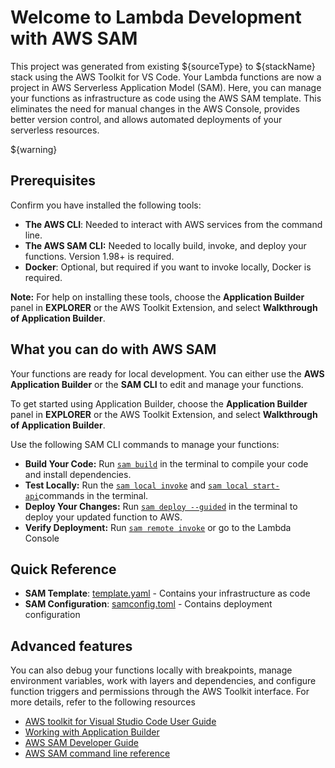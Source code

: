# Welcome to Lambda Development with AWS SAM

This project was generated from existing ${sourceType} to ${stackName} stack using the AWS Toolkit for VS Code. Your Lambda functions are now a project in AWS Serverless Application Model (SAM). Here, you can manage your functions as infrastructure as code using the AWS SAM template. This eliminates the need for manual changes in the AWS Console, provides better version control, and allows automated deployments of your serverless resources.

${warning}

## Prerequisites

Confirm you have installed the following tools:

-   **The AWS CLI**: Needed to interact with AWS services from the command line.
-   **The AWS SAM CLI:** Needed to locally build, invoke, and deploy your functions. Version 1.98+ is required.
-   **Docker**: Optional, but required if you want to invoke locally, Docker is required.

**Note:** For help on installing these tools, choose the **Application Builder** panel in **EXPLORER** or the AWS Toolkit Extension, and select **Walkthrough of Application Builder**.

## What you can do with AWS SAM

Your functions are ready for local development. You can either use the **AWS Application Builder** or the **SAM CLI** to edit and manage your functions.

To get started using Application Builder, choose the **Application Builder** panel in **EXPLORER** or the AWS Toolkit Extension, and select **Walkthrough of Application Builder**.

Use the following SAM CLI commands to manage your functions:

-   **Build Your Code:** Run [`sam build`](https://docs.aws.amazon.com/serverless-application-model/latest/developerguide/sam-cli-command-reference-sam-build.html) in the terminal to compile your code and install dependencies.
-   **Test Locally:** Run the [`sam local invoke`](https://docs.aws.amazon.com/serverless-application-model/latest/developerguide/sam-cli-command-reference-sam-local-invoke.html) and [`sam local start-api`](https://docs.aws.amazon.com/serverless-application-model/latest/developerguide/sam-cli-command-reference-sam-local-start-api.html)commands in the terminal.
-   **Deploy Your Changes:** Run [`sam deploy --guided`](https://docs.aws.amazon.com/serverless-application-model/latest/developerguide/sam-cli-command-reference-sam-deploy.html) in the terminal to deploy your updated function to AWS.
-   **Verify Deployment:** Run [`sam remote invoke`](https://docs.aws.amazon.com/serverless-application-model/latest/developerguide/sam-cli-command-reference-remote-invoke.html) or go to the Lambda Console

## Quick Reference

-   **SAM Template**: [template.yaml](./template.yaml) - Contains your infrastructure as code
-   **SAM Configuration**: [samconfig.toml](./samconfig.toml) - Contains deployment configuration

## Advanced features

You can also debug your functions locally with breakpoints, manage environment variables, work with layers and dependencies, and configure function triggers and permissions through the AWS Toolkit interface. For more details, refer to the following resources

-   [AWS toolkit for Visual Studio Code User Guide](https://docs.aws.amazon.com/toolkit-for-vscode/latest/userguide/welcome.html)
-   [Working with Application Builder](https://docs.aws.amazon.com/toolkit-for-vscode/latest/userguide/appbuilder-overview-overview.html)
-   [AWS SAM Developer Guide](https://docs.aws.amazon.com/serverless-application-model/latest/developerguide/what-is-sam.html)
-   [AWS SAM command line reference](http://https//docs.aws.amazon.com/serverless-application-model/latest/developerguide/serverless-sam-cli-command-reference.html)
